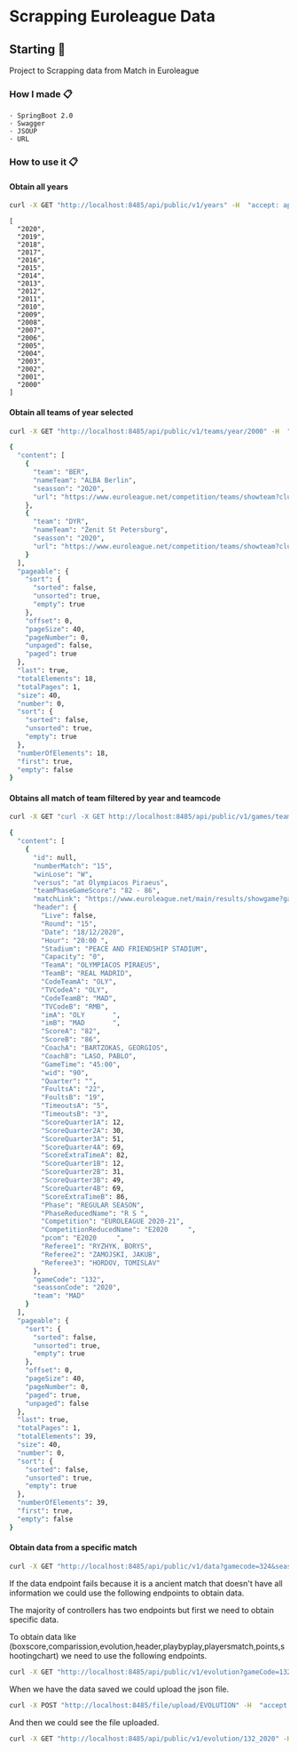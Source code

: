 # Scrapping Euroleague Data

## Starting 🚀

Project to Scrapping data from Match in Euroleague

### How I made 📋

    · SpringBoot 2.0
    · Swagger
    · JSOUP
    · URL

### How to use it 📋

#### Obtain all years 

```bash
curl -X GET "http://localhost:8485/api/public/v1/years" -H  "accept: application/json"
```

```
[
  "2020",
  "2019",
  "2018",
  "2017",
  "2016",
  "2015",
  "2014",
  "2013",
  "2012",
  "2011",
  "2010",
  "2009",
  "2008",
  "2007",
  "2006",
  "2005",
  "2004",
  "2003",
  "2002",
  "2001",
  "2000"
]
```

#### Obtain all teams of year selected

```bash
curl -X GET "http://localhost:8485/api/public/v1/teams/year/2000" -H  "accept: application/json"
```

```bash
{
  "content": [
    {
      "team": "BER",
      "nameTeam": "ALBA Berlin",
      "seasson": "2020",
      "url": "https://www.euroleague.net/competition/teams/showteam?clubcode=BER&seasoncode=E2020"
    },
    {
      "team": "DYR",
      "nameTeam": "Zenit St Petersburg",
      "seasson": "2020",
      "url": "https://www.euroleague.net/competition/teams/showteam?clubcode=DYR&seasoncode=E2020"
    }
  ],
  "pageable": {
    "sort": {
      "sorted": false,
      "unsorted": true,
      "empty": true
    },
    "offset": 0,
    "pageSize": 40,
    "pageNumber": 0,
    "unpaged": false,
    "paged": true
  },
  "last": true,
  "totalElements": 18,
  "totalPages": 1,
  "size": 40,
  "number": 0,
  "sort": {
    "sorted": false,
    "unsorted": true,
    "empty": true
  },
  "numberOfElements": 18,
  "first": true,
  "empty": false
}
```
#### Obtains all match of team filtered by year and teamcode

```bash
curl -X GET "curl -X GET http://localhost:8485/api/public/v1/games/teams/showteam?clubcode=MAD&seasoncode=2020" -H  "accept: application/json"
```

```bash
{
  "content": [
    {
      "id": null,
      "numberMatch": "15",
      "winLose": "W",
      "versus": "at Olympiacos Piraeus",
      "teamPhaseGameScore": "82 - 86",
      "matchLink": "https://www.euroleague.net/main/results/showgame?gamecode=132&seasoncode=E2020",
      "header": {
        "Live": false,
        "Round": "15",
        "Date": "18/12/2020",
        "Hour": "20:00 ",
        "Stadium": "PEACE AND FRIENDSHIP STADIUM",
        "Capacity": "0",
        "TeamA": "OLYMPIACOS PIRAEUS",
        "TeamB": "REAL MADRID",
        "CodeTeamA": "OLY",
        "TVCodeA": "OLY",
        "CodeTeamB": "MAD",
        "TVCodeB": "RMB",
        "imA": "OLY       ",
        "imB": "MAD       ",
        "ScoreA": "82",
        "ScoreB": "86",
        "CoachA": "BARTZOKAS, GEORGIOS",
        "CoachB": "LASO, PABLO",
        "GameTime": "45:00",
        "wid": "90",
        "Quarter": "",
        "FoultsA": "22",
        "FoultsB": "19",
        "TimeoutsA": "5",
        "TimeoutsB": "3",
        "ScoreQuarter1A": 12,
        "ScoreQuarter2A": 30,
        "ScoreQuarter3A": 51,
        "ScoreQuarter4A": 69,
        "ScoreExtraTimeA": 82,
        "ScoreQuarter1B": 12,
        "ScoreQuarter2B": 31,
        "ScoreQuarter3B": 49,
        "ScoreQuarter4B": 69,
        "ScoreExtraTimeB": 86,
        "Phase": "REGULAR SEASON",
        "PhaseReducedName": "R S ",
        "Competition": "EUROLEAGUE 2020-21",
        "CompetitionReducedName": "E2020     ",
        "pcom": "E2020     ",
        "Referee1": "RYZHYK, BORYS",
        "Referee2": "ZAMOJSKI, JAKUB",
        "Referee3": "HORDOV, TOMISLAV"
      },
      "gameCode": "132",
      "seassonCode": "2020",
      "team": "MAD"
    }
  ],
  "pageable": {
    "sort": {
      "sorted": false,
      "unsorted": true,
      "empty": true
    },
    "offset": 0,
    "pageSize": 40,
    "pageNumber": 0,
    "paged": true,
    "unpaged": false
  },
  "last": true,
  "totalPages": 1,
  "totalElements": 39,
  "size": 40,
  "number": 0,
  "sort": {
    "sorted": false,
    "unsorted": true,
    "empty": true
  },
  "numberOfElements": 39,
  "first": true,
  "empty": false
}
```

#### Obtain data from a specific match

```bash
curl -X GET "http://localhost:8485/api/public/v1/data?gamecode=324&seasoncode=2020" -H  "accept: application/json"
```

If the data endpoint fails because it is a ancient match that doesn't have all information we could use the following endpoints to obtain data.

The majority of controllers has two endpoints but first we need to obtain specific data.

To obtain data like (boxscore,comparission,evolution,header,playbyplay,playersmatch,points,shootingchart) we need to use the following endpoints.

```bash
curl -X GET "http://localhost:8485/api/public/v1/evolution?gameCode=132&seassonCode=2020" -H  "accept: application/json"
```

When we have the data saved we could upload the json file.

```bash
curl -X POST "http://localhost:8485/file/upload/EVOLUTION" -H  "accept: application/json" -H  "Content-Type: application/json" -d "{\"file\":\"string\"}"
```

And then we could see the file uploaded.

```bash
curl -X GET "http://localhost:8485/api/public/v1/evolution/132_2020" -H  "accept: application/json"
```